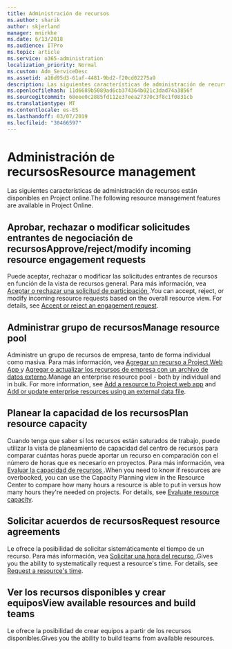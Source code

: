 ```yaml
---
title: Administración de recursos
ms.author: sharik
author: skjerland
manager: mnirkhe
ms.date: 6/13/2018
ms.audience: ITPro
ms.topic: article
ms.service: o365-administration
localization_priority: Normal
ms.custom: Adm_ServiceDesc
ms.assetid: a16d95d3-61af-4481-9bd2-f20cd02275a9
description: Las siguientes características de administración de recursos están disponibles en Project online.
ms.openlocfilehash: 11d6689b5089ad6cb374364b021c3dad74a3856f
ms.sourcegitcommit: 68eee0c2885fd112e37eea27370c3f8c1f0831cb
ms.translationtype: MT
ms.contentlocale: es-ES
ms.lasthandoff: 03/07/2019
ms.locfileid: "30466597"
---
```

# <a name="resource-management"></a><span data-ttu-id="24f1e-103">Administración de recursos</span><span class="sxs-lookup"><span data-stu-id="24f1e-103">Resource management</span></span>

<span data-ttu-id="24f1e-104">Las siguientes características de administración de recursos están disponibles en Project online.</span><span class="sxs-lookup"><span data-stu-id="24f1e-104">The following resource management features are available in Project Online.</span></span>
  
## <a name="approverejectmodify-incoming-resource-engagement-requests"></a><span data-ttu-id="24f1e-105">Aprobar, rechazar o modificar solicitudes entrantes de negociación de recursos</span><span class="sxs-lookup"><span data-stu-id="24f1e-105">Approve/reject/modify incoming resource engagement requests</span></span>
<span data-ttu-id="24f1e-106"><a name="bkmk_ApproveRejectModify"> </a></span><span class="sxs-lookup"><span data-stu-id="24f1e-106"></span></span>

<span data-ttu-id="24f1e-p101">Puede aceptar, rechazar o modificar las solicitudes entrantes de recursos en función de la vista de recursos general. Para más información, vea [Aceptar o rechazar una solicitud de participación ](http://go.microsoft.com/fwlink/?LinkID=823659&amp;clcid=0x409).</span><span class="sxs-lookup"><span data-stu-id="24f1e-p101">You can accept, reject, or modify incoming resource requests based on the overall resource view. For details, see [Accept or reject an engagement request](http://go.microsoft.com/fwlink/?LinkID=823659&amp;clcid=0x409).</span></span>
  
## <a name="manage-resource-pool"></a><span data-ttu-id="24f1e-109">Administrar grupo de recursos</span><span class="sxs-lookup"><span data-stu-id="24f1e-109">Manage resource pool</span></span>
<span data-ttu-id="24f1e-110"><a name="bkmk_ManageResourcePool"> </a></span><span class="sxs-lookup"><span data-stu-id="24f1e-110"></span></span>

<span data-ttu-id="24f1e-p102">Administre un grupo de recursos de empresa, tanto de forma individual como masiva. Para más información, vea [Agregar un recurso a Project Web App ](http://go.microsoft.com/fwlink/?LinkID=823660&amp;clcid=0x409) y [Agregar o actualizar los recursos de empresa con un archivo de datos externo](http://go.microsoft.com/fwlink/?LinkID=823661&amp;clcid=0x409).</span><span class="sxs-lookup"><span data-stu-id="24f1e-p102">Manage an enterprise resource pool - both by individual and in bulk. For more information, see [Add a resource to Project web app](http://go.microsoft.com/fwlink/?LinkID=823660&amp;clcid=0x409) and [Add or update enterprise resources using an external data file](http://go.microsoft.com/fwlink/?LinkID=823661&amp;clcid=0x409).</span></span>
  
## <a name="plan-resource-capacity"></a><span data-ttu-id="24f1e-113">Planear la capacidad de los recursos</span><span class="sxs-lookup"><span data-stu-id="24f1e-113">Plan resource capacity</span></span>
<span data-ttu-id="24f1e-114"><a name="bkmk_PlanResourceCapacity"> </a></span><span class="sxs-lookup"><span data-stu-id="24f1e-114"></span></span>

<span data-ttu-id="24f1e-p103">Cuando tenga que saber si los recursos están saturados de trabajo, puede utilizar la vista de planeamiento de capacidad del centro de recursos para comparar cuántas horas puede aportar un recurso en comparación con el número de horas que es necesario en proyectos. Para más información, vea [Evaluar la capacidad de recursos ](http://go.microsoft.com/fwlink/?LinkID=823662&amp;clcid=0x409).</span><span class="sxs-lookup"><span data-stu-id="24f1e-p103">When you need to know if resources are overbooked, you can use the Capacity Planning view in the Resource Center to compare how many hours a resource is able to put in versus how many hours they're needed on projects. For details, see [Evaluate resource capacity](http://go.microsoft.com/fwlink/?LinkID=823662&amp;clcid=0x409).</span></span>
  
## <a name="request-resource-agreements"></a><span data-ttu-id="24f1e-117">Solicitar acuerdos de recursos</span><span class="sxs-lookup"><span data-stu-id="24f1e-117">Request resource agreements</span></span>
<span data-ttu-id="24f1e-118"><a name="bkmk_RequestResourceAgreements"> </a></span><span class="sxs-lookup"><span data-stu-id="24f1e-118"></span></span>

<span data-ttu-id="24f1e-p104">Le ofrece la posibilidad de solicitar sistemáticamente el tiempo de un recurso. Para más información, vea [Solicitar una hora del recurso ](http://go.microsoft.com/fwlink/?LinkID=823663&amp;clcid=0x409).</span><span class="sxs-lookup"><span data-stu-id="24f1e-p104">Gives you the ability to systematically request a resource's time. For details, see [Request a resource's time](http://go.microsoft.com/fwlink/?LinkID=823663&amp;clcid=0x409).</span></span>
  
## <a name="view-available-resources-and-build-teams"></a><span data-ttu-id="24f1e-121">Ver los recursos disponibles y crear equipos</span><span class="sxs-lookup"><span data-stu-id="24f1e-121">View available resources and build teams</span></span>
<span data-ttu-id="24f1e-122"><a name="bkmk_ViewAvailableResources"> </a></span><span class="sxs-lookup"><span data-stu-id="24f1e-122"></span></span>

<span data-ttu-id="24f1e-123">Le ofrece la posibilidad de crear equipos a partir de los recursos disponibles.</span><span class="sxs-lookup"><span data-stu-id="24f1e-123">Gives you the ability to build teams from available resources.</span></span>
  

